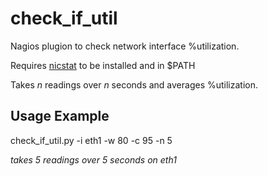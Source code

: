 check_if_util
=============

Nagios plugion to check network interface %utilization.

Requires [nicstat](http://sourceforge.net/projects/nicstat/) to be installed and in $PATH

Takes _n_ readings over _n_ seconds and averages %utilization.

Usage Example
-------------

check_if_util.py -i eth1 -w 80 -c 95 -n 5

_takes 5 readings over 5 seconds on eth1_
